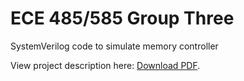 # ECE 485/585 Group Three

SystemVerilog code to simulate memory controller

<p> View project description here: <a href="https://d2l.pdx.edu/content/enforced/824935-OFFERING_XLIST_AB_202004/Final%20Project%20Description.pdf?_&d2lSessionVal=sFBrc6e7yg33hIQBrIHhkFj11">Download PDF</a>.</p>

